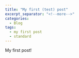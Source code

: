 ```yaml
---
title: "My first (test) post"
excerpt_separator: "<!--more-->"
categories:
  - Blog
tags:
  - my first post
  - standard
---
```


My first post!
